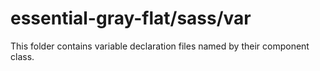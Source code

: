 # essential-gray-flat/sass/var

This folder contains variable declaration files named by their component class.
